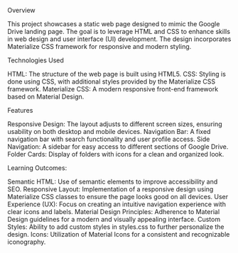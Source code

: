Overview

This project showcases a static web page designed to mimic the Google Drive landing page. The goal is to leverage HTML and CSS to enhance skills in web design and user interface (UI) development. The design incorporates Materialize CSS framework for responsive and modern styling.

Technologies Used

HTML: The structure of the web page is built using HTML5.
CSS: Styling is done using CSS, with additional styles provided by the Materialize CSS framework.
Materialize CSS: A modern responsive front-end framework based on Material Design.

Features

Responsive Design: The layout adjusts to different screen sizes, ensuring usability on both desktop and mobile devices.
Navigation Bar: A fixed navigation bar with search functionality and user profile access.
Side Navigation: A sidebar for easy access to different sections of Google Drive.
Folder Cards: Display of folders with icons for a clean and organized look.

Learning Outcomes:

Semantic HTML: Use of semantic elements to improve accessibility and SEO.
Responsive Layout: Implementation of a responsive design using Materialize CSS classes to ensure the page looks good on all devices.
User Experience (UX): Focus on creating an intuitive navigation experience with clear icons and labels.
Material Design Principles: Adherence to Material Design guidelines for a modern and visually appealing interface.
Custom Styles: Ability to add custom styles in styles.css to further personalize the design.
Icons: Utilization of Material Icons for a consistent and recognizable iconography.
